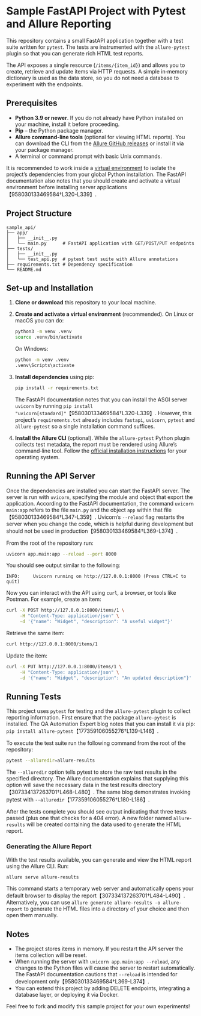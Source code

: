 # Sample FastAPI Project with Pytest and Allure Reporting

This repository contains a small FastAPI application together with a test
suite written for `pytest`.  The tests are instrumented with the
`allure‑pytest` plugin so that you can generate rich HTML test reports.

The API exposes a single resource (`/items/{item_id}`) and allows you to
create, retrieve and update items via HTTP requests.  A simple in‑memory
dictionary is used as the data store, so you do not need a database to
experiment with the endpoints.

## Prerequisites

- **Python 3.9 or newer**.  If you do not already have Python
  installed on your machine, install it before proceeding.
- **Pip** – the Python package manager.
- **Allure command‑line tools** (optional for viewing HTML reports).  You
  can download the CLI from the [Allure GitHub releases](https://github.com/allure-framework/allure2) or
  install it via your package manager.
- A terminal or command prompt with basic Unix commands.

It is recommended to work inside a [virtual environment](https://docs.python.org/3/tutorial/venv.html) to isolate the
project’s dependencies from your global Python installation.  The
FastAPI documentation also notes that you should create and activate a
virtual environment before installing server applications【958030133469584†L320-L339】.

## Project Structure

```
sample_api/
├── app/
│   ├── __init__.py
│   └── main.py      # FastAPI application with GET/POST/PUT endpoints
├── tests/
│   ├── __init__.py
│   └── test_api.py  # pytest test suite with Allure annotations
├── requirements.txt # Dependency specification
└── README.md
```

## Set‑up and Installation

1. **Clone or download** this repository to your local machine.

2. **Create and activate a virtual environment** (recommended).  On Linux
   or macOS you can do:

   ```bash
   python3 -m venv .venv
   source .venv/bin/activate
   ```

   On Windows:

   ```cmd
   python -m venv .venv
   .venv\Scripts\activate
   ```

3. **Install dependencies** using pip:

   ```bash
   pip install -r requirements.txt
   ```

   The FastAPI documentation notes that you can install the ASGI server
   `uvicorn` by running `pip install "uvicorn[standard]"`【958030133469584†L320-L339】.
   However, this project’s `requirements.txt` already includes
   `fastapi`, `uvicorn`, `pytest` and `allure‑pytest` so a single
   installation command suffices.

4. **Install the Allure CLI** (optional).  While the `allure‑pytest` Python
   plugin collects test metadata, the report must be rendered using
   Allure’s command‑line tool.  Follow the [official installation
   instructions](https://docs.qameta.io/allure/#_installing_a_commandline) for your
   operating system.

## Running the API Server

Once the dependencies are installed you can start the FastAPI server.  The
server is run with `uvicorn`, specifying the module and object that
export the application.  According to the FastAPI documentation, the
command `uvicorn main:app` refers to the file `main.py` and the object
`app` within that file【958030133469584†L347-L359】.  Uvicorn’s `--reload`
flag restarts the server when you change the code, which is helpful
during development but should not be used in production【958030133469584†L369-L374】.

From the root of the repository run:

```bash
uvicorn app.main:app --reload --port 8000
```

You should see output similar to the following:

```
INFO:     Uvicorn running on http://127.0.0.1:8000 (Press CTRL+C to quit)
```

Now you can interact with the API using `curl`, a browser, or tools like
Postman.  For example, create an item:

```bash
curl -X POST http://127.0.0.1:8000/items/1 \
     -H "Content-Type: application/json" \
     -d '{"name": "Widget", "description": "A useful widget"}'
```

Retrieve the same item:

```bash
curl http://127.0.0.1:8000/items/1
```

Update the item:

```bash
curl -X PUT http://127.0.0.1:8000/items/1 \
     -H "Content-Type: application/json" \
     -d '{"name": "Widget", "description": "An updated description"}'
```

## Running Tests

This project uses `pytest` for testing and the `allure‑pytest` plugin to
collect reporting information.  First ensure that the package
`allure‑pytest` is installed.  The QA Automation Expert blog notes that
you can install it via pip: `pip install allure-pytest`【177359106055276†L139-L146】.

To execute the test suite run the following command from the root of the
repository:

```bash
pytest --alluredir=allure-results
```

The `--alluredir` option tells pytest to store the raw test results in
the specified directory.  The Allure documentation explains that
supplying this option will save the necessary data in the test
results directory【307334137263701†L468-L480】.  The same blog
demonstrates invoking pytest with `--alluredir`【177359106055276†L180-L186】.

After the tests complete you should see output indicating that three
tests passed (plus one that checks for a 404 error).  A new folder
named `allure-results` will be created containing the data used to
generate the HTML report.

### Generating the Allure Report

With the test results available, you can generate and view the HTML
report using the Allure CLI.  Run:

```bash
allure serve allure-results
```

This command starts a temporary web server and automatically opens your
default browser to display the report【307334137263701†L484-L490】.  Alternatively, you can
use `allure generate allure-results -o allure-report` to generate the
HTML files into a directory of your choice and then open them manually.

## Notes

- The project stores items in memory.  If you restart the API server
  the items collection will be reset.
- When running the server with `uvicorn app.main:app --reload`, any
  changes to the Python files will cause the server to restart
  automatically.  The FastAPI documentation cautions that `--reload` is
  intended for development only【958030133469584†L369-L374】.
- You can extend this project by adding DELETE endpoints, integrating a
  database layer, or deploying it via Docker.

Feel free to fork and modify this sample project for your own
experiments!
